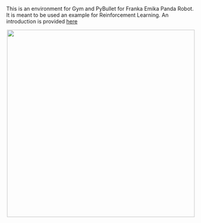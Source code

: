 This is an environment for Gym and PyBullet for Franka Emika Panda Robot. It is meant to be used an example for Reinforcement Learning. An introduction is provided [here](https://www.etedal.net/2020/04/pybullet-panda_2.html)

<p align="center">
<img src="/img/panda_pd.gif" height="500">
</p>
